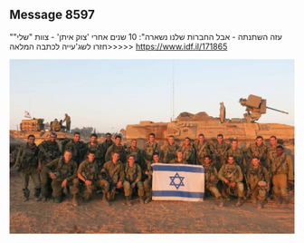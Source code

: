 ## Message 8597

"עזה השתנתה - אבל החברות שלנו נשארה":
10 שנים אחרי 'צוק איתן' - צוות "שלי" חזרו לשג'עייה
לכתבה המלאה>>>>>
https://www.idf.il/171865

![Photo](./8597/8597_photo.jpg)
